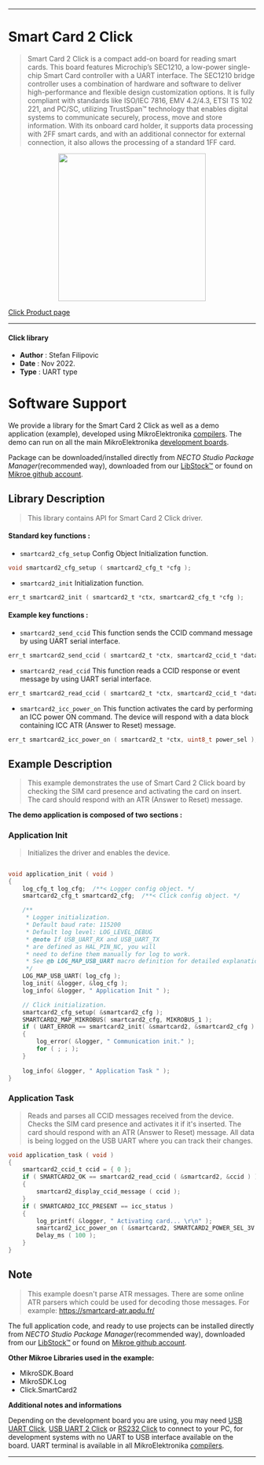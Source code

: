 
---
# Smart Card 2 Click

> Smart Card 2 Click is a compact add-on board for reading smart cards. This board features Microchip’s SEC1210, a low-power single-chip Smart Card controller with a UART interface. The SEC1210 bridge controller uses a combination of hardware and software to deliver high-performance and flexible design customization options. It is fully compliant with standards like ISO/IEC 7816, EMV 4.2/4.3, ETSI TS 102 221, and PC/SC, utilizing TrustSpan™ technology that enables digital systems to communicate securely, process, move and store information. With its onboard card holder, it supports data processing with 2FF smart cards, and with an additional connector for external connection, it also allows the processing of a standard 1FF card.

<p align="center">
  <img src="https://download.mikroe.com/images/click_for_ide/smartcard2_click.png" height=300px>
</p>

[Click Product page](https://www.mikroe.com/smart-card-2-click)

---


#### Click library

- **Author**        : Stefan Filipovic
- **Date**          : Nov 2022.
- **Type**          : UART type


# Software Support

We provide a library for the Smart Card 2 Click
as well as a demo application (example), developed using MikroElektronika
[compilers](https://www.mikroe.com/necto-studio).
The demo can run on all the main MikroElektronika [development boards](https://www.mikroe.com/development-boards).

Package can be downloaded/installed directly from *NECTO Studio Package Manager*(recommended way), downloaded from our [LibStock&trade;](https://libstock.mikroe.com) or found on [Mikroe github account](https://github.com/MikroElektronika/mikrosdk_click_v2/tree/master/clicks).

## Library Description

> This library contains API for Smart Card 2 Click driver.

#### Standard key functions :

- `smartcard2_cfg_setup` Config Object Initialization function.
```c
void smartcard2_cfg_setup ( smartcard2_cfg_t *cfg );
```

- `smartcard2_init` Initialization function.
```c
err_t smartcard2_init ( smartcard2_t *ctx, smartcard2_cfg_t *cfg );
```

#### Example key functions :

- `smartcard2_send_ccid` This function sends the CCID command message by using UART serial interface.
```c
err_t smartcard2_send_ccid ( smartcard2_t *ctx, smartcard2_ccid_t *data_in );
```

- `smartcard2_read_ccid` This function reads a CCID response or event message by using UART serial interface.
```c
err_t smartcard2_read_ccid ( smartcard2_t *ctx, smartcard2_ccid_t *data_out );
```

- `smartcard2_icc_power_on` This function activates the card by performing an ICC power ON command. The device will respond with a data block containing ICC ATR (Answer to Reset) message.
```c
err_t smartcard2_icc_power_on ( smartcard2_t *ctx, uint8_t power_sel );
```

## Example Description

> This example demonstrates the use of Smart Card 2 Click board by checking the SIM card presence and activating the card on insert. The card should respond with an ATR (Answer to Reset) message.

**The demo application is composed of two sections :**

### Application Init

> Initializes the driver and enables the device.

```c

void application_init ( void )
{
    log_cfg_t log_cfg;  /**< Logger config object. */
    smartcard2_cfg_t smartcard2_cfg;  /**< Click config object. */

    /** 
     * Logger initialization.
     * Default baud rate: 115200
     * Default log level: LOG_LEVEL_DEBUG
     * @note If USB_UART_RX and USB_UART_TX 
     * are defined as HAL_PIN_NC, you will 
     * need to define them manually for log to work. 
     * See @b LOG_MAP_USB_UART macro definition for detailed explanation.
     */
    LOG_MAP_USB_UART( log_cfg );
    log_init( &logger, &log_cfg );
    log_info( &logger, " Application Init " );

    // Click initialization.
    smartcard2_cfg_setup( &smartcard2_cfg );
    SMARTCARD2_MAP_MIKROBUS( smartcard2_cfg, MIKROBUS_1 );
    if ( UART_ERROR == smartcard2_init( &smartcard2, &smartcard2_cfg ) ) 
    {
        log_error( &logger, " Communication init." );
        for ( ; ; );
    }
    
    log_info( &logger, " Application Task " );
}

```

### Application Task

> Reads and parses all CCID messages received from the device. Checks the SIM card presence
and activates it if it's inserted. The card should respond with an ATR (Answer to Reset) message.
All data is being logged on the USB UART where you can track their changes.

```c
void application_task ( void )
{
    smartcard2_ccid_t ccid = { 0 };
    if ( SMARTCARD2_OK == smartcard2_read_ccid ( &smartcard2, &ccid ) )
    {
        smartcard2_display_ccid_message ( ccid );
    }
    if ( SMARTCARD2_ICC_PRESENT == icc_status )
    {
        log_printf( &logger, " Activating card... \r\n" );
        smartcard2_icc_power_on ( &smartcard2, SMARTCARD2_POWER_SEL_3V );
        Delay_ms ( 100 );
    }
}
```

## Note

> This example doesn't parse ATR messages.
There are some online ATR parsers which could be used for decoding those messages.
For example: https://smartcard-atr.apdu.fr/

The full application code, and ready to use projects can be installed directly from *NECTO Studio Package Manager*(recommended way), downloaded from our [LibStock&trade;](https://libstock.mikroe.com) or found on [Mikroe github account](https://github.com/MikroElektronika/mikrosdk_click_v2/tree/master/clicks).

**Other Mikroe Libraries used in the example:**

- MikroSDK.Board
- MikroSDK.Log
- Click.SmartCard2

**Additional notes and informations**

Depending on the development board you are using, you may need
[USB UART Click](https://www.mikroe.com/usb-uart-click),
[USB UART 2 Click](https://www.mikroe.com/usb-uart-2-click) or
[RS232 Click](https://www.mikroe.com/rs232-click) to connect to your PC, for
development systems with no UART to USB interface available on the board. UART
terminal is available in all MikroElektronika
[compilers](https://shop.mikroe.com/compilers).

---
